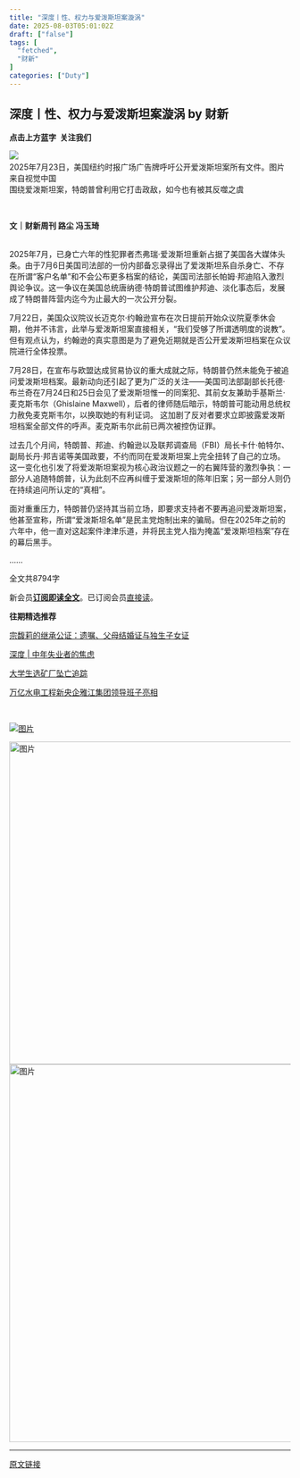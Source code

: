 ```yaml
---
title: "深度丨性、权力与爱泼斯坦案漩涡"
date: 2025-08-03T05:01:02Z
draft: ["false"]
tags: [
  "fetched",
  "财新"
]
categories: ["Duty"]
---
```

深度丨性、权力与爱泼斯坦案漩涡 by 财新
------
<div><section data-mpa-powered-by="yiban.io" data-pm-slice="0 0 []"><section powered-by="xiumi.us"><section><section powered-by="xiumi.us"><section><p><strong><span leaf="">点击上方蓝字  关注我们</span></strong></p></section></section></section></section></section><section><section><section><span leaf=""><img data-src="https://mmbiz.qpic.cn/sz_mmbiz_jpg/7BzN7BuDIjR6moMhluVpD1YO6k44FHgRkqeBjyXfvKa9eRicUXNxYC4osxXCZxz20vAqzcN5YaxL24PU9QpYohw/640?wx_fmt=jpeg&amp;from=appmsg" data-ratio="0.66625" data-s="300,640" data-type="jpeg" data-w="800" data-croporisrc="https://mmbiz.qpic.cn/sz_mmbiz_jpg/7BzN7BuDIjR6moMhluVpD1YO6k44FHgRkqeBjyXfvKa9eRicUXNxYC4osxXCZxz20vAqzcN5YaxL24PU9QpYohw/0?wx_fmt=jpeg&amp;from=appmsg" data-cropselx2="578" data-cropsely2="385" data-backw="578" data-backh="385" data-imgfileid="502824924" src="https://mmbiz.qpic.cn/sz_mmbiz_jpg/7BzN7BuDIjR6moMhluVpD1YO6k44FHgRkqeBjyXfvKa9eRicUXNxYC4osxXCZxz20vAqzcN5YaxL24PU9QpYohw/640?wx_fmt=jpeg&amp;from=appmsg"></span><span leaf=""><br></span></section><section><span leaf=""><span textstyle="">2025年7月23日，美国纽约时报广场广告牌呼吁公开爱泼斯坦案所有文件。图片来自视觉中国</span></span></section></section></section><section><section><section><span leaf=""><span textstyle="">围绕爱泼斯坦案，特朗普曾利用它打击政敌，如今也有被其反噬之虞</span></span></section></section></section><section><section><section><section><section><section><p><span leaf=""><br></span></p></section></section></section><section><section><section><p><strong><span leaf="">文｜</span><span leaf="">财新周刊 路尘 冯玉琦</span><span leaf=""><br></span><span leaf=""><br></span></strong></p></section></section></section></section></section></section><p><span leaf=""><span textstyle="">2025年7月，已身亡六年的性犯罪者杰弗瑞·爱泼斯坦重新占据了美国各大媒体头条。由于7月6日美国司法部的一份内部备忘录得出了爱泼斯坦系自杀身亡、不存在所谓“客户名单”和不会公布更多档案的结论，美国司法部长帕姆·邦迪陷入激烈舆论争议。这一争议在美国总统唐纳德·特朗普试图维护邦迪、淡化事态后，发展成了特朗普阵营内迄今为止最大的一次公开分裂。</span></span></p><p><span leaf=""><span textstyle="">7月22日，美国众议院议长迈克尔·约翰逊宣布在次日提前开始众议院夏季休会期，他并不讳言，此举与爱泼斯坦案直接相关，“我们受够了所谓透明度的说教”。但有观点认为，约翰逊的真实意图是为了避免近期就是否公开爱泼斯坦档案在众议院进行全体投票。</span></span></p><p><span leaf=""><span textstyle="">7月28日，在宣布与欧盟达成贸易协议的重大成就之际，特朗普仍然未能免于被追问爱泼斯坦档案。最新动向还引起了更为广泛的关注——美国司法部副部长托德·布兰奇在7月24日和25日会见了爱泼斯坦惟一的同案犯、其前女友兼助手基斯兰·麦克斯韦尔（Ghislaine Maxwell），后者的律师随后暗示，特朗普可能动用总统权力赦免麦克斯韦尔，以换取她的有利证词。 这加剧了反对者要求立即披露爱泼斯坦档案全部文件的呼声。麦克斯韦尔此前已两次被控伪证罪。</span></span></p><p><span leaf=""><span textstyle="">过去几个月间，特朗普、邦迪、约翰逊以及联邦调查局（FBI）局长卡什·帕特尔、副局长丹·邦吉诺等美国政要，不约而同在爱泼斯坦案上完全扭转了自己的立场。这一变化也引发了将爱泼斯坦案视为核心政治议题之一的右翼阵营的激烈争执：一部分人追随特朗普，认为此刻不应再纠缠于爱泼斯坦的陈年旧案；另一部分人则仍在持续追问所认定的“真相”。</span></span></p><p><span leaf=""><span textstyle="">面对重重压力，特朗普仍坚持其当前立场，即要求支持者不要再追问爱泼斯坦案，他甚至宣称，所谓“爱泼斯坦名单”是民主党炮制出来的骗局。但在2025年之前的六年中，他一直对这起案件津津乐道，并将民主党人指为掩盖“爱泼斯坦档案”存在的幕后黑手。</span></span></p><p><span leaf=""><span textstyle="">……</span></span></p><section data-pm-slice="0 0 []"><span><span leaf="" data-pm-slice='1 1 ["para",{"tagName":"section","attributes":{"data-pm-slice":"0 0 []","style":"-webkit-tap-highlight-color: transparent;margin: 0px 0px 24px;padding: 0px;outline: 0px;max-width: 100%;box-sizing: border-box !important;overflow-wrap: break-word !important;color: rgba(0, 0, 0, 0.9);font-family: \"PingFang SC\", system-ui, -apple-system, BlinkMacSystemFont, \"Helvetica Neue\", \"Hiragino Sans GB\", \"Microsoft YaHei UI\", \"Microsoft YaHei\", Arial, sans-serif;font-size: 17px;font-style: normal;font-variant-ligatures: normal;font-variant-caps: normal;font-weight: 400;letter-spacing: 0.544px;orphans: 2;text-indent: 0px;text-transform: none;widows: 2;word-spacing: 0px;-webkit-text-stroke-width: 0px;white-space: normal;text-decoration-thickness: initial;text-decoration-style: initial;text-decoration-color: initial;background-color: rgb(255, 255, 255);text-align: center;"},"namespaceURI":"http://www.w3.org/1999/xhtml"},"node",{"tagName":"span","attributes":{"style":"-webkit-tap-highlight-color: transparent;margin: 0px;padding: 0px;outline: 0px;max-width: 100%;box-sizing: border-box !important;overflow-wrap: break-word !important;font-size: 16px;color: rgb(136, 136, 136);font-family: \"PingFang SC\", -apple-system-font, \"system-ui\", \"Helvetica Neue\", \"Hiragino Sans GB\", \"Microsoft YaHei UI\", \"Microsoft YaHei\", Arial, sans-serif;letter-spacing: 0.544px;widows: 1;caret-color: rgba(0, 0, 0, 0);"},"namespaceURI":"http://www.w3.org/1999/xhtml"}]'>全文共8794字</span></span></section><p><span><span leaf="">新会员</span></span><span><strong><span><span leaf=""><a target="_blank" href="https://www.caixin.com/makeorder/?data=aWQ9MTAyMzQ3OTU2JnVybD1odHRwcyUzQSUyRiUyRndlZWtseS5jYWl4aW4uY29tJTJGMjAyNS0wOC0wMiUyRjEwMjM0Nzk1Ni5odG1sJnJlY29yZGNoYW5uZWw9MTAxNCZmPW51bGwmY2F0ZWdvcnk9MTAwNjg3NjU2OzEwMDY4OTAzNjsxMDIzNDc5NTYmY2hhbm5lbD0xNjAmZnJvbWNoYW5uZWw9MTYsMTksMjImbWVkaWE9NSZjaGFubmVsU291cmNlPSZjbGlja2xvY2F0aW9uPXBheXdhbGwmYnV5dGltZXM9&amp;originReferrer=gh_caixinwang&amp;utm_campaign=GZH&amp;utm_medium=102347956&amp;utm_source=GZHDYY" textvalue="订阅即读全文" data-itemshowtype="0" linktype="text" data-linktype="2">订阅即读全文</a></span></span></strong></span><span><span leaf="">。已订阅会员</span></span><span><span leaf=""><a target="_blank" href="https://www.caixin.com/makeorder/?data=aWQ9MTAyMzQ3OTU2JnVybD1odHRwcyUzQSUyRiUyRndlZWtseS5jYWl4aW4uY29tJTJGMjAyNS0wOC0wMiUyRjEwMjM0Nzk1Ni5odG1sJnJlY29yZGNoYW5uZWw9MTAxNCZmPW51bGwmY2F0ZWdvcnk9MTAwNjg3NjU2OzEwMDY4OTAzNjsxMDIzNDc5NTYmY2hhbm5lbD0xNjAmZnJvbWNoYW5uZWw9MTYsMTksMjImbWVkaWE9NSZjaGFubmVsU291cmNlPSZjbGlja2xvY2F0aW9uPXBheXdhbGwmYnV5dGltZXM9&amp;originReferrer=gh_caixinwang&amp;utm_campaign=GZH&amp;utm_medium=102347956&amp;utm_source=GZHDYY" textvalue="直接读" data-itemshowtype="0" linktype="text" data-linktype="2">直接读</a></span></span><span><span leaf="">。</span></span></p><section data-pm-slice="5 4 []"><span><strong><span><span leaf="">往期精选推荐</span></span></strong></span></section><p data-pm-slice="0 0 []"><span leaf=""><a target="_blank" href="https://www.caixin.com/2025-07-24/102344485.html?originReferrer=gh_caixinwang" textvalue="宗馥莉的继承公证：遗嘱、父母结婚证与独生子女证" data-itemshowtype="0" linktype="text" data-linktype="2"><span textstyle="">宗馥莉的继承公证：遗嘱、父母结婚证与独生子女证</span></a></span></p><section><section><span leaf=""><a target="_blank" href="https://weekly.caixin.com/2025-07-26/102345355.html?originReferrer=gh_caixinwang" textvalue="深度 | 中年失业者的焦虑" data-itemshowtype="0" linktype="text" data-linktype="2"><span textstyle="">深度 | 中年失业者的焦虑</span></a><span textstyle=""> </span></span></section><p><span leaf=""><a target="_blank" href="https://china.caixin.com/2025-07-24/102344891.html?originReferrer=gh_caixinwang" textvalue="大学生选矿厂坠亡追踪" data-itemshowtype="0" linktype="text" data-linktype="2"><span textstyle="">大学生选矿厂坠亡追踪</span></a></span></p><p><span leaf=""><a target="_blank" href="https://www.caixin.com/2025-07-27/102345657.html?originReferrer=gh_caixinwang" textvalue="万亿水电工程新央企雅江集团领导班子亮相" data-itemshowtype="0" linktype="text" data-linktype="2"><span textstyle="">万亿水电工程新央企雅江集团领导班子亮相</span></a></span></p><p><span leaf=""><br></span></p></section><section><a href="https://mall.caixin.com/mall/h5/list/list.html?type=733,692,868,737&amp;sortType=goodsId&amp;channel=1022&amp;channelSource=weixin&amp;originReferrer=caixinwang" imgurl="https://mmbiz.qpic.cn/sz_mmbiz_jpg/7BzN7BuDIjSe9JthJPfJIBLpkst88EDlGcRgtaEiauScDFjyMZGt8uuG7SIXZTP3P7eLQfrUB8yNibAzKy0ib4WAw/640?wx_fmt=jpeg&amp;from=appmsg&amp;wxfrom=5&amp;wx_lazy=1&amp;randomid=5lt0f1ez&amp;tp=webp" linktype="image" tab="outerlink" target="_blank" data-linktype="1"><span><img data-src="https://mmbiz.qpic.cn/sz_mmbiz_jpg/7BzN7BuDIjSe9JthJPfJIBLpkst88EDlGcRgtaEiauScDFjyMZGt8uuG7SIXZTP3P7eLQfrUB8yNibAzKy0ib4WAw/640?wx_fmt=jpeg&amp;from=appmsg&amp;wxfrom=5&amp;wx_lazy=1&amp;randomid=5lt0f1ez&amp;tp=webp" alt="图片" data-ratio="0.6967032967032967" data-s="300,640" data-type="jpeg" data-w="910" data-croporisrc="https://mmbiz.qpic.cn/sz_mmbiz_jpg/7BzN7BuDIjSe9JthJPfJIBLpkst88EDlGcRgtaEiauScDFjyMZGt8uuG7SIXZTP3P7eLQfrUB8yNibAzKy0ib4WAw/0?wx_fmt=jpeg&amp;from=appmsg" data-cropselx2="578" data-cropsely2="403" data-imgfileid="502822338" src="https://mmbiz.qpic.cn/sz_mmbiz_jpg/7BzN7BuDIjSe9JthJPfJIBLpkst88EDlGcRgtaEiauScDFjyMZGt8uuG7SIXZTP3P7eLQfrUB8yNibAzKy0ib4WAw/640?wx_fmt=jpeg&amp;from=appmsg&amp;wxfrom=5&amp;wx_lazy=1&amp;randomid=5lt0f1ez&amp;tp=webp"></span></a></section><p><a href="https://mall.caixin.com/mall/web/product/product.html?id=733&amp;channelSource=weixin&amp;originReferrer=ad_caixinwang&amp;utm_source=GZHAD" imgurl="https://mmbiz.qpic.cn/sz_mmbiz_jpg/7BzN7BuDIjQkKxbyxziaJOTsH1I4icASsYnvvsPr1r54UwUQQJfGQqiaYE4DWeUfOqWtCovHpxsfRKMfw7JOUeImg/640?wx_fmt=other&amp;wxfrom=5&amp;wx_lazy=1&amp;wx_co=1&amp;randomid=wwitt1fy&amp;tp=webp" linktype="image" tab="outerlink" target="_blank" data-linktype="1"><span><img data-src="https://mmbiz.qpic.cn/sz_mmbiz_jpg/7BzN7BuDIjQkKxbyxziaJOTsH1I4icASsYnvvsPr1r54UwUQQJfGQqiaYE4DWeUfOqWtCovHpxsfRKMfw7JOUeImg/640?wx_fmt=other&amp;wxfrom=5&amp;wx_lazy=1&amp;wx_co=1&amp;randomid=wwitt1fy&amp;tp=webp" alt="图片" data-ratio="0.4351851851851852" data-s="300,640" data-type="jpeg" data-w="1080" width="578px" data-cropselx1="0" data-cropselx2="578" data-cropsely1="0" data-cropsely2="252" data-backw="578" data-backh="252" data-imgfileid="502820150" src="https://mmbiz.qpic.cn/sz_mmbiz_jpg/7BzN7BuDIjQkKxbyxziaJOTsH1I4icASsYnvvsPr1r54UwUQQJfGQqiaYE4DWeUfOqWtCovHpxsfRKMfw7JOUeImg/640?wx_fmt=other&amp;wxfrom=5&amp;wx_lazy=1&amp;wx_co=1&amp;randomid=wwitt1fy&amp;tp=webp"></span></a><span leaf=""><img data-src="https://mmbiz.qpic.cn/mmbiz_jpg/7BzN7BuDIjTWaQicYI0BDY6vHslVglp62N4NAFPibK8iaAqrGODicSt9ovWkytXKDCOFHqj7WZr5GJgc28OawzoaDA/640?wx_fmt=other&amp;wxfrom=5&amp;wx_lazy=1&amp;wx_co=1&amp;randomid=ebfyrth3&amp;tp=webp" alt="图片" data-ratio="0.296368989205103" data-s="300,640" data-type="jpeg" data-w="1019" width="677px" data-backw="578" data-backh="171" data-imgfileid="502820153" src="https://mmbiz.qpic.cn/mmbiz_jpg/7BzN7BuDIjTWaQicYI0BDY6vHslVglp62N4NAFPibK8iaAqrGODicSt9ovWkytXKDCOFHqj7WZr5GJgc28OawzoaDA/640?wx_fmt=other&amp;wxfrom=5&amp;wx_lazy=1&amp;wx_co=1&amp;randomid=ebfyrth3&amp;tp=webp"></span></p><p><mp-style-type data-value="3"></mp-style-type></p></div>  
<hr>
<a href="https://mp.weixin.qq.com/s/_JltTvBLaYur7HAq5s3X6A",target="_blank" rel="noopener noreferrer">原文链接</a>
